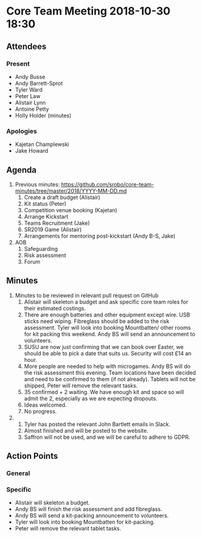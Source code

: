 # Core Team Meeting 2018-10-30 18:30

## Attendees
### Present
- Andy Busse
- Andy Barrett-Sprot
- Tyler Ward
- Peter Law
- Alistair Lynn
- Antoine Petty
- Holly Holder (minutes)
### Apologies
- Kajetan Champlewski
- Jake Howard

## Agenda
1. Previous minutes: https://github.com/srobo/core-team-minutes/tree/master/2018/YYYY-MM-DD.md
	1. Create a draft budget (Alistair) 
	2. Kit status (Peter) 
	3. Competition venue booking (Kajetan) 
	4. Arrange Kickstart 
	5. Teams Recruitment (Jake) 
	6. SR2019 Game (Alistair) 
	7. Arrangements for mentoring post-kickstart (Andy B-S, Jake)
2. AOB 
	1. Safeguarding
	2. Risk assessment
	3. Forum

## Minutes
1. Minutes to be reviewed in relevant pull request on GitHub
	1. Alistair will skeleton a budget and ask specific core team roles for their estimated costings.
	2. There are enough batteries and other equipment except wire. USB sticks need wiping. Fibreglass should be added to the risk assessment. Tyler will look into booking Mountbatten/ other rooms for kit packing this weekend. Andy BS will send an announcement to volunteers.
	3. SUSU are now just confirming that we can book over Easter, we should be able to pick a date that suits us. Security will cost £14 an hour.
	4. More people are needed to help with microgames. Andy BS will do the risk assessment this evening. Team locations have been decided and need to be confirmed to them (if not already). Tablets will not be shipped, Peter will remove the relevant tasks.
	5. 35 confirmed + 2 waiting. We have enough kit and space so will admit the 2, especially as we are expecting dropouts.
	6. Ideas welcomed.
	7. No progress.
2.
	1. Tyler has posted the relevant John Bartlett emails in Slack.
	2. Almost finished and will be posted to the website.
	3. Saffron will not be used, and we will be careful to adhere to GDPR.

## Action Points
### General
### Specific
- Alistair will skeleton a budget.
- Andy BS will finish the risk assessment and add fibreglass.
- Andy BS will send a kit-packing announcement to volunteers.
- Tyler will look into booking Mountbatten for kit-packing.
- Peter will remove the relevant tablet tasks.
